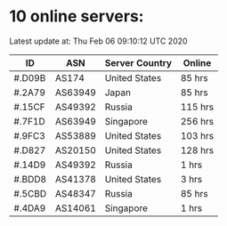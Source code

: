 # 10 online servers:

Latest update at: Thu Feb 06 09:10:12 UTC 2020

| ID | ASN | Server Country | Online |
| -- | --- | -------------- | ------ |
| #.D09B | AS174 | United States | 85 hrs |
| #.2A79 | AS63949 | Japan | 85 hrs |
| #.15CF | AS49392 | Russia | 115 hrs |
| #.7F1D | AS63949 | Singapore | 256 hrs |
| #.9FC3 | AS53889 | United States | 103 hrs |
| #.D827 | AS20150 | United States | 128 hrs |
| #.14D9 | AS49392 | Russia | 1 hrs |
| #.BDD8 | AS41378 | United States | 3 hrs |
| #.5CBD | AS48347 | Russia | 85 hrs |
| #.4DA9 | AS14061 | Singapore | 1 hrs |

